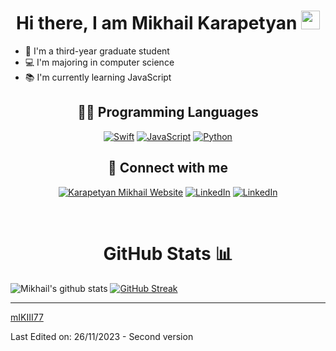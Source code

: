 <h1 align="center">Hi there, I am Mikhail Karapetyan <a href="https://github.com/mIKIII77" target="_self">
		<img src="https://media.giphy.com/media/hvRJCLFzcasrR4ia7z/giphy.gif" width="30">
	</a></h1>


- 🎒 I'm a third-year graduate student
- 💻 I'm majoring in computer science
- 📚 I'm currently learning JavaScript

<h2 align="center">👨‍💻 Programming Languages</h2>

<p align="center">
    <a href="https://github.com/mIKIII77"><img alt="Swift" src="https://img.shields.io/badge/Swift%20&%20Swift%20UI%20-%23FF5722.svg?logo=Swift&logoColor=white"></a>
    <a href="https://github.com/mIKIII77"><img alt="JavaScript" src="https://img.shields.io/badge/JavaScript%20-%23F7DF1E.svg?logo=javascript&logoColor=black"></a>
    <a href="https://github.com/mIKIII77"><img alt="Python" src="https://img.shields.io/badge/Python%20-%2314354C.svg?logo=python&logoColor=white"></a>

<h2 align="center">🤝 Connect with me </h2>
<p align="center">
	<a href="https://www.karap.fr"><img img src="https://img.shields.io/badge/www.karap.fr-c14438?style=flat&logo=safari&logoColor=white&color=2a1639" alt="Karapetyan Mikhail Website"/></a>
	<a href="https://www.linkedin.com/in/mikhail-karapetyan-b8243119a/"><img img src="https://img.shields.io/badge/-Mikhail_KARAPETYAN-blue?style=flat&logo=Linkedin&logoColor=white" alt="LinkedIn"/></a>
	<a href="mailto:mikhail@karap.fr"><img src="https://img.shields.io/badge/-Contact_me_via_Mail-c14438?style=flat&logo=Gmail&logoColor=white&color=BB001B" alt="LinkedIn"/></a>
</p>

<br>
  
<h1 align="center">GitHub Stats 📊</h1>
 
![Mikhail's github stats](https://github-readme-stats.vercel.app/api?username=mIKIII77&show_icons=true&theme=swift) 
[![GitHub Streak](https://github-readme-streak-stats.herokuapp.com/?user=mIKIII77&theme=swift)](https://git.io/streak-stats)  

<hr>
  
[mIKIII77](https://github.com/mIKIII77)

Last Edited on: 26/11/2023 - Second version  
